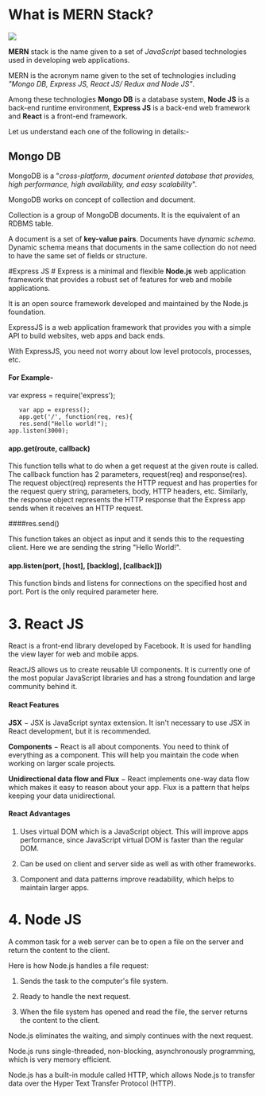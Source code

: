 # What is MERN Stack? #
![](https://image.slidesharecdn.com/07-andrew-morgan-mongodb-eur-3639c792-a794-41c2-8f6b-35842ccc43ba-194500826-171116223453/95/developing-with-the-modern-app-stack-mean-and-mern-with-angular2-and-reactjs-35-638.jpg?cb=1510871713)

 **MERN** stack is the name given to a set of _JavaScript_ based technologies used in developing web applications. 

 MERN is the acronym name given to the set of technologies including _"Mongo DB, Express JS, React JS/ Redux and Node JS"_. 

Among these technologies **Mongo DB** is a database system, **Node JS** is a back-end runtime environment, **Express JS** is a back-end web framework and **React** is a front-end framework.

 Let us understand each one of the following in details:-

## Mongo DB 

MongoDB is a "_cross-platform, document oriented database that provides, high performance, high availability, and easy scalability_".


MongoDB works on concept of collection and document.

Collection is a group of MongoDB documents. It is the equivalent of an RDBMS table. 

A document is a set of **key-value pairs**. Documents have _dynamic schema_. Dynamic schema means that documents in the same collection do not need to have the same set of fields or structure.


#Express JS #
 Express is a minimal and flexible **Node.js** web application framework that provides a robust set of features for web and mobile applications.
  
It is an open source framework developed and maintained by the Node.js foundation.

ExpressJS is a web application framework that provides you with a simple API to build websites, web apps and back ends.
  
With ExpressJS, you need not worry about low level protocols, processes, etc.


#### For Example-

var express = require('express');

       var app = express();
       app.get('/', function(req, res){
       res.send("Hello world!");
    app.listen(3000);


#### app.get(route, callback) 

This function tells what to do when a get request at the given route is called. The callback function has 2 parameters, request(req) and response(res). The request object(req) represents the HTTP request and has properties for the request query string, parameters, body, HTTP headers, etc. Similarly, the response object represents the HTTP response that the Express app sends when it receives an HTTP request.

####res.send()

 This function takes an object as input and it sends this to the requesting client. Here we are sending the string "Hello World!".

#### app.listen(port, [host], [backlog], [callback]])
This function binds and listens for connections on the specified host and port. Port is the only required parameter here.

 # 3. React JS #

 React is a front-end library developed by Facebook. It is used for handling the view layer for web and mobile apps. 

ReactJS allows us to create reusable UI components. It is currently one of the most popular JavaScript libraries and has a strong foundation and large community behind it.

#### React Features ####

**JSX** − JSX is JavaScript syntax extension. It isn't necessary to use JSX in React development, but it is recommended.

 **Components** − React is all about components. You need to think of everything as a component. This will help you maintain the code when working on larger scale projects.

**Unidirectional data flow and Flux** − React implements one-way data flow which makes it easy to reason about your app. Flux is a pattern that helps keeping your data unidirectional.

#### React Advantages ####

1. Uses virtual DOM which is a JavaScript object. This will improve apps performance, since JavaScript virtual DOM is faster than the regular DOM.

2. Can be used on client and server side as well as with other frameworks.

3. Component and data patterns improve readability, which helps to maintain larger apps.

# 4. Node JS #

A common task for a web server can be to open a file on the server and return the content to the client.

 Here is how Node.js handles a file request:

1. Sends the task to the computer's file system.

2. Ready to handle the next request.

3. When the file system has opened and read the file, the server returns the content to the client.

Node.js eliminates the waiting, and simply continues with the next request.

Node.js runs single-threaded, non-blocking, asynchronously programming, which is very memory efficient.

Node.js has a built-in module called HTTP, which allows Node.js to transfer data over the Hyper Text Transfer Protocol (HTTP).
